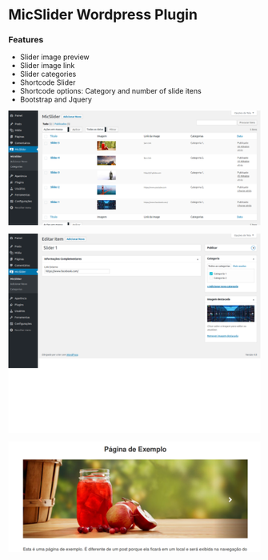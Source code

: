 # MicSlider Wordpress Plugin

### Features

- Slider image preview
- Slider image link
- Slider categories
- Shortcode Slider
- Shortcode options: Category and number of slide itens
- Bootstrap and Jquery


![alt text](https://raw.githubusercontent.com/michelmotta/MicSlider/master/screenshots/01.png)

![alt text](https://raw.githubusercontent.com/michelmotta/MicSlider/master/screenshots/02.png)

![alt text](https://raw.githubusercontent.com/michelmotta/MicSlider/master/screenshots/03.png)